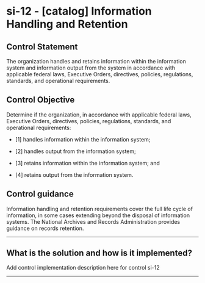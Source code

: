 # si-12 - \[catalog\] Information Handling and Retention

## Control Statement

The organization handles and retains information within the information system and information output from the system in accordance with applicable federal laws, Executive Orders, directives, policies, regulations, standards, and operational requirements.

## Control Objective

Determine if the organization, in accordance with applicable federal laws, Executive Orders, directives, policies, regulations, standards, and operational requirements:

- \[1\] handles information within the information system;

- \[2\] handles output from the information system;

- \[3\] retains information within the information system; and

- \[4\] retains output from the information system.

## Control guidance

Information handling and retention requirements cover the full life cycle of information, in some cases extending beyond the disposal of information systems. The National Archives and Records Administration provides guidance on records retention.

______________________________________________________________________

## What is the solution and how is it implemented?

Add control implementation description here for control si-12

______________________________________________________________________
